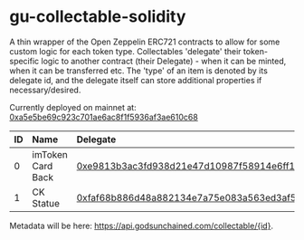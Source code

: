 
# gu-collectable-solidity

A thin wrapper of the Open Zeppelin ERC721 contracts to allow for some custom logic for each token type. Collectables 'delegate' their token-specific logic to another contract (their Delegate) - when it can be minted, when it can be transferred etc. The 'type' of an item is denoted by its delegate id, and the delegate itself can store additional properties if necessary/desired.

Currently deployed on mainnet at: [0xa5e5be69c923c701ae6ac8f1f5936af3ae610c68](https://etherscan.io/address/0xa5e5be69c923c701ae6ac8f1f5936af3ae610c68)

| ID | Name | Delegate |
|:---|:----|:-----|
| 0 | imToken Card Back | [0xe9813b3ac3fd938d21e47d10987f58914e6ff1fd](https://etherscan.io/address/0xe9813b3ac3fd938d21e47d10987f58914e6ff1fd) |
| 1 | CK Statue | [0xfaf68b886d48a882134e7a75e083a563ed3af593](https://etherscan.io/address/0xfaf68b886d48a882134e7a75e083a563ed3af593) |

Metadata will be here: https://api.godsunchained.com/collectable/{id}.

